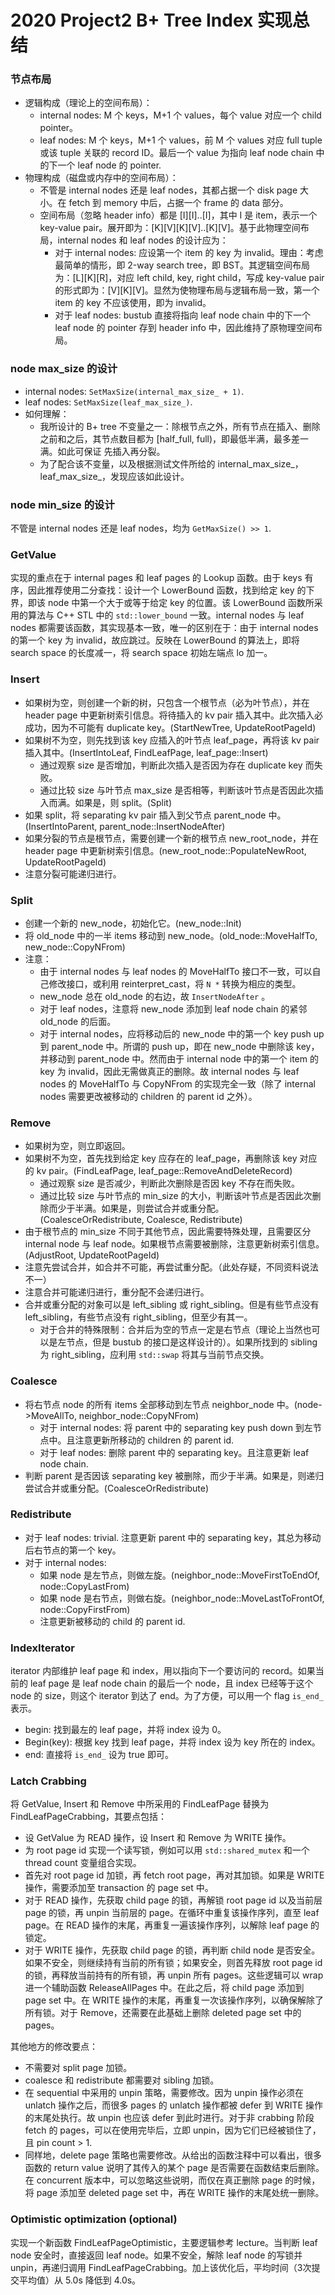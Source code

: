 # 2020 Project2 B+ Tree Index 实现总结
### 节点布局
- 逻辑构成（理论上的空间布局）：
  - internal nodes: M 个 keys，M+1 个 values，每个 value 对应一个 child pointer。
  - leaf nodes: M 个 keys，M+1 个 values，前 M 个 values 对应 full tuple 或该 tuple 关联的 record ID。最后一个 value 为指向 leaf node chain 中的下一个 leaf node 的 pointer.
- 物理构成（磁盘或内存中的空间布局）：
  - 不管是 internal nodes 还是 leaf nodes，其都占据一个 disk page 大小。在 fetch 到 memory 中后，占据一个 frame 的 data 部分。
  - 空间布局（忽略 header info）都是 [I][I]..[I]，其中 I 是 item，表示一个 key-value pair。展开即为：[K][V][K][V]..[K][V]。基于此物理空间布局，internal nodes 和 leaf nodes 的设计应为：
    - 对于 internal nodes: 应设第一个 item 的 key 为 invalid。理由：考虑最简单的情形，即 2-way search tree，即 BST。其逻辑空间布局为：[L][K][R]，对应 left child, key, right child，写成 key-value pair 的形式即为：[V][K][V]。显然为使物理布局与逻辑布局一致，第一个 item 的 key 不应该使用，即为 invalid。
    - 对于 leaf nodes: bustub 直接将指向 leaf node chain 中的下一个 leaf node 的 pointer 存到 header info 中，因此维持了原物理空间布局。

### node max_size 的设计
- internal nodes: `SetMaxSize(internal_max_size_ + 1)`.
- leaf nodes: `SetMaxSize(leaf_max_size_)`.
- 如何理解：
  - 我所设计的 B+ tree 不变量之一：除根节点之外，所有节点在插入、删除之前和之后，其节点数目都为 [half_full, full)，即最低半满，最多差一满。如此可保证 先插入再分裂。
  - 为了配合该不变量，以及根据测试文件所给的 internal_max_size_，leaf_max_size_，发现应该如此设计。

### node min_size 的设计
不管是 internal nodes 还是 leaf nodes，均为 `GetMaxSize() >> 1`. 

### GetValue
实现的重点在于 internal pages 和 leaf pages 的 Lookup 函数。由于 keys 有序，因此推荐使用二分查找：设计一个 LowerBound 函数，找到给定 key 的下界，即该 node 中第一个大于或等于给定 key 的位置。该 LowerBound 函数所采用的算法与 C++ STL 中的 `std::lower_bound` 一致。internal nodes 与 leaf nodes 都需要该函数，其实现基本一致，唯一的区别在于：由于 internal nodes 的第一个 key 为 invalid，故应跳过。反映在 LowerBound 的算法上，即将 search space 的长度减一，将 search space 初始左端点 lo 加一。

### Insert 
- 如果树为空，则创建一个新的树，只包含一个根节点（必为叶节点），并在 header page 中更新树索引信息。将待插入的 kv pair 插入其中。此次插入必成功，因为不可能有 duplicate key。(StartNewTree, UpdateRootPageId)
- 如果树不为空，则先找到该 key 应插入的叶节点 leaf_page，再将该 kv pair 插入其中。(InsertIntoLeaf, FindLeafPage, leaf_page::Insert)
  - 通过观察 size 是否增加，判断此次插入是否因为存在 duplicate key 而失败。
  - 通过比较 size 与叶节点 max_size 是否相等，判断该叶节点是否因此次插入而满。如果是，则 split。(Split)
- 如果 split，将 separating kv pair 插入到父节点 parent_node 中。(InsertIntoParent, parent_node::InsertNodeAfter)
- 如果分裂的节点是根节点，需要创建一个新的根节点 new_root_node，并在 header page 中更新树索引信息。(new_root_node::PopulateNewRoot, UpdateRootPageId)
- 注意分裂可能递归进行。

### Split
- 创建一个新的 new_node，初始化它。(new_node::Init)
- 将 old_node 中的一半 items 移动到 new_node。(old_node::MoveHalfTo, new_node::CopyNFrom)
- 注意：
  - 由于 internal nodes 与 leaf nodes 的 MoveHalfTo 接口不一致，可以自己修改接口，或利用 reinterpret_cast，将 `N *` 转换为相应的类型。
  - new_node 总在 old_node 的右边，故 `InsertNodeAfter` 。
  - 对于 leaf nodes，注意将 new_node 添加到 leaf node chain 的紧邻 old_node 的后面。
  - 对于 internal nodes，应将移动后的 new_node 中的第一个 key push up 到 parent_node 中。所谓的 push up，即在 new_node 中删除该 key，并移动到 parent_node 中。然而由于 internal node 中的第一个 item 的 key 为 invalid，因此无需做真正的删除。故 internal nodes 与 leaf nodes 的 MoveHalfTo 与 CopyNFrom 的实现完全一致（除了 internal nodes 需要更改被移动的 children 的 parent id 之外）。

### Remove 
- 如果树为空，则立即返回。
- 如果树不为空，首先找到给定 key 应存在的 leaf_page，再删除该 key 对应的 kv pair。(FindLeafPage, leaf_page::RemoveAndDeleteRecord)
  - 通过观察 size 是否减少，判断此次删除是否因 key 不存在而失败。
  - 通过比较 size 与叶节点的 min_size 的大小，判断该叶节点是否因此次删除而少于半满。如果是，则尝试合并或重分配。(CoalesceOrRedistribute, Coalesce, Redistribute)
- 由于根节点的 min_size 不同于其他节点，因此需要特殊处理，且需要区分 internal node 与 leaf node。如果根节点需要被删除，注意更新树索引信息。(AdjustRoot, UpdateRootPageId)
- 注意先尝试合并，如合并不可能，再尝试重分配。（此处存疑，不同资料说法不一）
- 注意合并可能递归进行，重分配不会递归进行。
- 合并或重分配的对象可以是 left_sibling 或 right_sibling。但是有些节点没有 left_sibling，有些节点没有 right_sibling，但至少有其一。
  - 对于合并的特殊限制：合并后为空的节点一定是右节点（理论上当然也可以是左节点，但是 bustub 的接口是这样设计的）。如果所找到的 sibling 为 right_sibling，应利用 `std::swap` 将其与当前节点交换。

### Coalesce
- 将右节点 node 的所有 items 全部移动到左节点 neighbor_node 中。(node->MoveAllTo, neighbor_node::CopyNFrom)
  - 对于 internal nodes: 将 parent 中的 separating key push down 到左节点中。且注意更新所移动的 children 的 parent id.
  - 对于 leaf nodes: 删除 parent 中的 separating key。且注意更新 leaf node chain.
- 判断 parent 是否因该 separating key 被删除，而少于半满。如果是，则递归尝试合并或重分配。(CoalesceOrRedistribute)

### Redistribute
- 对于 leaf nodes: trivial. 注意更新 parent 中的 separating key，其总为移动后右节点的第一个 key。
- 对于 internal nodes:
  - 如果 node 是左节点，则做左旋。(neighbor_node::MoveFirstToEndOf, node::CopyLastFrom)
  - 如果 node 是右节点，则做右旋。(neighbor_node::MoveLastToFrontOf, node::CopyFirstFrom)
  - 注意更新被移动的 child 的 parent id. 

### IndexIterator 
iterator 内部维护 leaf page 和 index，用以指向下一个要访问的 record。如果当前的 leaf page 是 leaf node chain 的最后一个 node，且 index 已经等于这个 node 的 size，则这个 iterator 到达了 end。为了方便，可以用一个 flag `is_end_` 表示。
- begin: 找到最左的 leaf page，并将 index 设为 0。
- Begin(key): 根据 key 找到 leaf page，并将 index 设为 key 所在的 index。
- end: 直接将 `is_end_` 设为 true 即可。

### Latch Crabbing
将 GetValue, Insert 和 Remove 中所采用的 FindLeafPage 替换为 FindLeafPageCrabbing，其要点包括：
- 设 GetValue 为 READ 操作，设 Insert 和 Remove 为 WRITE 操作。
- 为 root page id 实现一个读写锁，例如可以用 `std::shared_mutex` 和一个 thread count 变量组合实现。
- 首先对 root page id 加锁，再 fetch root page，再对其加锁。如果是 WRITE 操作，需要添加至 transaction 的 page set 中。
- 对于 READ 操作，先获取 child page 的锁，再解锁 root page id 以及当前层 page 的锁，再 unpin 当前层的 page。在循环中重复该操作序列，直至 leaf page。在 READ 操作的末尾，再重复一遍该操作序列，以解除 leaf page 的锁定。
- 对于 WRITE 操作，先获取 child page 的锁，再判断 child node 是否安全。如果不安全，则继续持有当前的所有锁；如果安全，则首先释放 root page id 的锁，再释放当前持有的所有锁，再 unpin 所有 pages。这些逻辑可以 wrap 进一个辅助函数 ReleaseAllPages 中。在此之后，将 child page 添加到 page set 中。在 WRITE 操作的末尾，再重复一次该操作序列，以确保解除了所有锁。对于 Remove，还需要在此基础上删除 deleted page set 中的 pages。

其他地方的修改要点：
- 不需要对 split page 加锁。
- coalesce 和 redistribute 都需要对 sibling 加锁。
- 在 sequential 中采用的 unpin 策略，需要修改。因为 unpin 操作必须在 unlatch 操作之后，而很多 pages 的 unlatch 操作都被 defer 到 WRITE 操作的末尾处执行。故 unpin 也应该 defer 到此时进行。对于非 crabbing 阶段 fetch 的 pages，可以在使用完毕后，立即 unpin，因为它们已经被锁住了，且 pin count > 1.
- 同样地，delete page 策略也需要修改。从给出的函数注释中可以看出，很多函数的 return value 说明了其传入的某个 page 是否需要在函数结束后删除。在 concurrent 版本中，可以忽略这些说明，而仅在真正删除 page 的时候，将 page 添加至 deleted page set 中，再在 WRITE 操作的末尾处统一删除。

### Optimistic optimization (optional)
实现一个新函数 FindLeafPageOptimistic，主要逻辑参考 lecture。当判断 leaf node 安全时，直接返回 leaf node。如果不安全，解除 leaf node 的写锁并 unpin，再递归调用 FindLeafPageCrabbing。加上该优化后，平均时间（3次提交平均值）从 5.0s 降低到 4.0s。